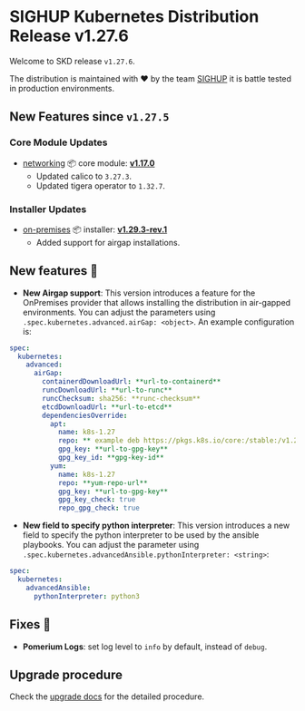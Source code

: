 # SIGHUP Kubernetes Distribution Release v1.27.6

Welcome to SKD release `v1.27.6`.

The distribution is maintained with ❤️ by the team [SIGHUP](https://sighup.io/) it is battle tested in production environments.

## New Features since `v1.27.5`

### Core Module Updates

- [networking](https://github.com/sighupio/fury-kubernetes-networking) 📦 core module: [**v1.17.0**](https://github.com/sighupio/fury-kubernetes-networking/releases/tag/v1.17.0)
  - Updated calico to `3.27.3`.
  - Updated tigera operator to `1.32.7`.

### Installer Updates

- [on-premises](https://github.com/sighupio/fury-kubernetes-on-premises) 📦 installer: [**v1.29.3-rev.1**](https://github.com/sighupio/fury-kubernetes-on-premises/releases/tag/v1.29.3-rev.1)
  - Added support for airgap installations.

## New features 🌟

- **New Airgap support**: This version introduces a feature for the OnPremises provider that allows installing the distribution in air-gapped environments.
    You can adjust the parameters using `.spec.kubernetes.advanced.airGap: <object>`. An example configuration is:

```yaml
spec:
  kubernetes:
    advanced:
      airGap:
        containerdDownloadUrl: **url-to-containerd**
        runcDownloadUrl: **url-to-runc**
        runcChecksum: sha256: **runc-checksum**
        etcdDownloadUrl: **url-to-etcd**
        dependenciesOverride:
          apt:
            name: k8s-1.27
            repo: ** example deb https://pkgs.k8s.io/core:/stable:/v1.27/deb/ /**
            gpg_key: **url-to-gpg-key**
            gpg_key_id: **gpg-key-id**
          yum:
            name: k8s-1.27
            repo: **yum-repo-url**
            gpg_key: **url-to-gpg-key**
            gpg_key_check: true
            repo_gpg_check: true
```

- **New field to specify python interpreter**: This version introduces a new field to specify the python interpreter to be used by the ansible playbooks. You can adjust the parameter using `.spec.kubernetes.advancedAnsible.pythonInterpreter: <string>`:

```yaml
spec:
  kubernetes:
    advancedAnsible:
      pythonInterpreter: python3
```

## Fixes 🐞

- **Pomerium Logs**: set log level to `info` by default, instead of `debug`.

## Upgrade procedure

Check the [upgrade docs](https://github.com/sighupio/furyctl/tree/main/docs/upgrades/kfd/README.md) for the detailed procedure.
